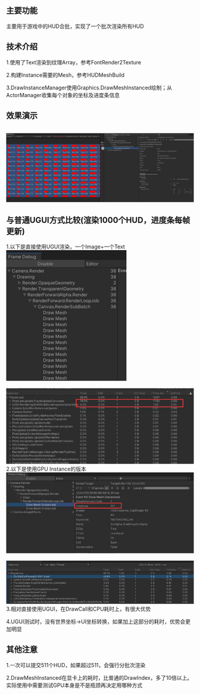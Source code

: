 
## 主要功能


主要用于游戏中的HUD合批，实现了一个批次渲染所有HUD


## 技术介绍

1.使用了Text渲染到纹理Array，参考FontRender2Texture

2.构建Instance需要的Mesh，参考HUDMeshBuild

3.DrawInstanceManager使用Graphics.DrawMeshInstanced绘制；从ActorManager收集每个对象的坐标及进度条信息


## 效果演示
<br><img src='image/1.png'><br>


## 与普通UGUI方式比较(渲染1000个HUD，进度条每帧更新)

1.以下是直接使用UGUI渲染，一个Image+一个Text
<br><img src='image/4.png'><br>
<br><img src='image/5.png'><br>
2.以下是使用GPU Instance的版本
<br><img src='image/3.png'><br>
<br><img src='image/2.png'><br>
3.相对直接使用UGUI，在DrawCall和CPU耗时上，有很大优势

4.UGUI测试时，没有世界坐标->UI坐标转换，如果加上这部分的耗时，优势会更加明显


## 其他注意

1.一次可以提交511个HUD，如果超过511，会强行分批次渲染

2.DrawMeshInstanced在显卡上的耗时，比普通的DrawIndex，多了10倍以上。实际使用中需要测试GPU本身是不是瓶颈再决定用哪种方式

